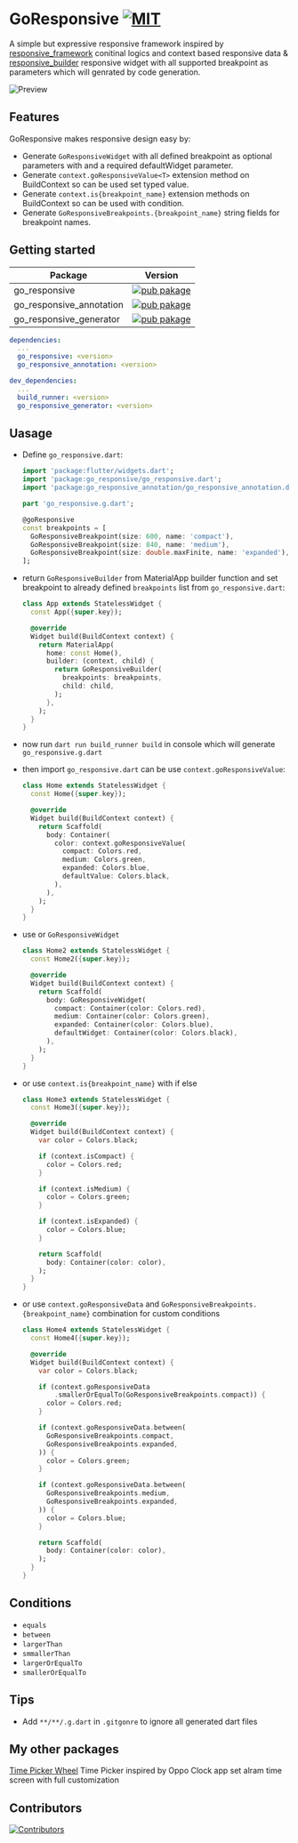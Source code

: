 # GoResponsive [![MIT][mit_badge]][mit_link]

A simple but expressive responsive framework inspired by [responsive_framework][responsive_framework] conitinal logics and context based responsive data & [responsive_builder][responsive_builder_pub] responsive widget with all supported breakpoint as parameters which will genrated by code generation.

![Preview](https://github.com/burhankhanzada/go_responsive/raw/main/assets/preview.gif)

## Features

GoResponsive makes responsive design easy by:


- Generate `GoResponsiveWidget` with all defined breakpoint as optional parameters with and a required defaultWidget parameter.
- Generate `context.goResponsiveValue<T>` extension method on BuildContext so can be used set typed value.
- Generate `context.is{breakpoint_name}` extension methods on BuildContext so can be used with condition.
- Generate `GoResponsiveBreakpoints.{breakpoint_name}` string fields for breakpoint names.

## Getting started

| Package                  | Version                                                                       |
| -------------------------|-------------------------------------------------------------------------------|
| go_responsive            | [![pub pakage][go_responsive_badge]][go_responsive_pub]                       |
| go_responsive_annotation | [![pub pakage][go_responsive_annotation_badge]][go_responsive_annotation_pub] |
| go_responsive_generator  | [![pub pakage][go_responsive_generator_badge]][go_responsive_generator_pub]   |

```yaml
dependencies:
  ...
  go_responsive: <version>
  go_responsive_annotation: <version>

dev_dependencies:
  ...
  build_runner: <version>
  go_responsive_generator: <version>

```

## Uasage


- Define `go_responsive.dart`:

  ```dart
  import 'package:flutter/widgets.dart';
  import 'package:go_responsive/go_responsive.dart';
  import 'package:go_responsive_annotation/go_responsive_annotation.dart';

  part 'go_responsive.g.dart';

  @goResponsive
  const breakpoints = [
    GoResponsiveBreakpoint(size: 600, name: 'compact'),
    GoResponsiveBreakpoint(size: 840, name: 'medium'),
    GoResponsiveBreakpoint(size: double.maxFinite, name: 'expanded'),
  ];
  ```

- return `GoResponsiveBuilder` from MaterialApp builder function and set breakpoint to already defined `breakpoints` list from `go_responsive.dart`:

  ```dart
  class App extends StatelessWidget {
    const App({super.key});

    @override
    Widget build(BuildContext context) {
      return MaterialApp(
        home: const Home(),
        builder: (context, child) {
          return GoResponsiveBuilder(
            breakpoints: breakpoints,
            child: child,
          );
        },
      );
    }
  }
  ```

- now run `dart run build_runner build` in console which will generate `go_responsive.g.dart`

- then import `go_responsive.dart` can be use `context.goResponsiveValue`:

  ```dart
  class Home extends StatelessWidget {
    const Home({super.key});

    @override
    Widget build(BuildContext context) {
      return Scaffold(
        body: Container(
          color: context.goResponsiveValue(
            compact: Colors.red,
            medium: Colors.green,
            expanded: Colors.blue,
            defaultValue: Colors.black,
          ),
        ),
      );
    }
  }
  ```

- use or `GoResponsiveWidget`

  ```dart
  class Home2 extends StatelessWidget {
    const Home2({super.key});

    @override
    Widget build(BuildContext context) {
      return Scaffold(
        body: GoResponsiveWidget(
          compact: Container(color: Colors.red),
          medium: Container(color: Colors.green),
          expanded: Container(color: Colors.blue),
          defaultWidget: Container(color: Colors.black),
        ),
      );
    }
  }
  ```
- or use `context.is{breakpoint_name}` with if else

  ```dart
  class Home3 extends StatelessWidget {
    const Home3({super.key});

    @override
    Widget build(BuildContext context) {
      var color = Colors.black;

      if (context.isCompact) {
        color = Colors.red;
      }

      if (context.isMedium) {
        color = Colors.green;
      }

      if (context.isExpanded) {
        color = Colors.blue;
      }

      return Scaffold(
        body: Container(color: color),
      );
    }
  }
  ```

- or use `context.goResponsiveData` and `GoResponsiveBreakpoints.{breakpoint_name}`
  combination for custom conditions

  ```dart
  class Home4 extends StatelessWidget {
    const Home4({super.key});

    @override
    Widget build(BuildContext context) {
      var color = Colors.black;

      if (context.goResponsiveData
          .smallerOrEqualTo(GoResponsiveBreakpoints.compact)) {
        color = Colors.red;
      }

      if (context.goResponsiveData.between(
        GoResponsiveBreakpoints.compact,
        GoResponsiveBreakpoints.expanded,
      )) {
        color = Colors.green;
      }

      if (context.goResponsiveData.between(
        GoResponsiveBreakpoints.medium,
        GoResponsiveBreakpoints.expanded,
      )) {
        color = Colors.blue;
      }

      return Scaffold(
        body: Container(color: color),
      );
    }
  }
  ```

## Conditions 

- `equals`
- `between`
- `largerThan`
- `smmallerThan`
- `largerOrEqualTo`
- `smallerOrEqualTo`

## Tips

- Add `**/**/.g.dart` in `.gitgonre` to ignore all generated dart files


## My other packages

[Time Picker Wheel](https://pub.dev/packages/time_picker_wheel) Time Picker inspired by Oppo Clock app set alram time screen with full customization

## Contributors

[![Contributors][contibution_image]][contibution_url]

[mit_badge]: https://img.shields.io/badge/license-MIT-green.svg
[mit_link]: https://opensource.org/licenses/MIT

[responsive_framework]: https://pub.dev/packages/responsive_framework

[responsive_builder_pub]: https://pub.dev/packages/responsive_builder

[go_responsive_pub]: https://pub.dartlang.org/packages/go_responsive

[go_responsive_annotation_pub]: https://pub.dartlang.org/packages/go_responsive_annotation

[go_responsive_generator_pub]: https://pub.dartlang.org/packages/go_responsive_generator

[go_responsive_badge]: https://img.shields.io/pub/v/go_responsive?logo=dart&color=blue

[go_responsive_annotation_badge]: https://img.shields.io/pub/v/go_responsive_annotation?logo=dart&&color=blue

[go_responsive_generator_badge]: https://img.shields.io/pub/v/go_responsive_generator?logo=dart&color=blue

[contibution_url]: https://github.com/burhankhanzada/go_responsive/graphs/contributors
[contibution_image]: https://contrib.rocks/image?repo=burhankhanzada/go_responsive
